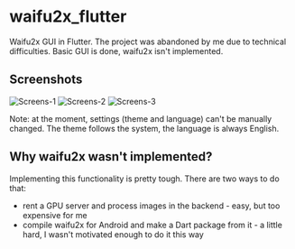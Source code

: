 # waifu2x_flutter

Waifu2x GUI in Flutter. The project was abandoned by me due to technical difficulties. Basic GUI is done, waifu2x isn't implemented.

## Screenshots

![Screens-1](https://user-images.githubusercontent.com/42816979/167270816-84f2a1f1-5ab4-4efb-b91e-434308757c7e.png)
![Screens-2](https://user-images.githubusercontent.com/42816979/167270819-2ec3d0a1-d104-47e2-a49c-585935e57ff7.png)
![Screens-3](https://user-images.githubusercontent.com/42816979/167270820-54c5bb99-751c-4f2a-95d5-b71b2b268f54.png)


Note: at the moment, settings (theme and language) can't be manually changed. The theme follows the system, the language is always English.

## Why waifu2x wasn't implemented?

Implementing this functionality is pretty tough. There are two ways to do that:

- rent a GPU server and process images in the backend - easy, but too expensive for me
- compile waifu2x for Android and make a Dart package from it - a little hard, I wasn't motivated enough to do it this way
